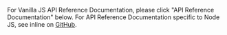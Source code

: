 For Vanilla JS API Reference Documentation, please click "API Reference Documentation" below.  For API Reference Documentation specific to Node JS, see inline on [GitHub](https://github.com/smartdevicelink/sdl_javascript_suite/tree/master/lib/node/src).